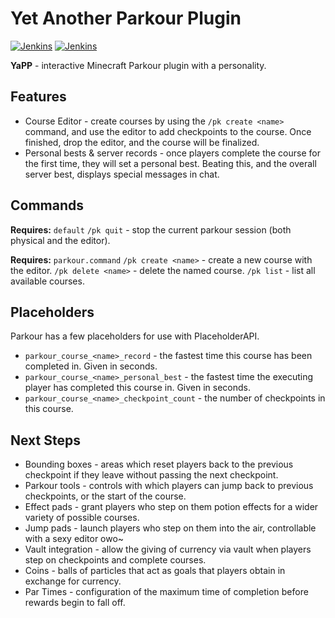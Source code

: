 # Yet Another Parkour Plugin

[![Jenkins](https://img.shields.io/jenkins/build?jobUrl=https%3A%2F%2Fci.jcx.ovh%2Fjob%2FDumbDogDiner%2Fjob%2Fparkour%2Fjob%2Fstable%2F&label=jenkins%20%7C%20stable&logo=jenkins&logoColor=white)](https://ci.jcx.ovh/job/DumbDogDiner/job/parkour/job/stable/)
[![Jenkins](https://img.shields.io/jenkins/build?jobUrl=https%3A%2F%2Fci.jcx.ovh%2Fjob%2FDumbDogDiner%2Fjob%2Fparkour%2Fjob%2Fdev%2F&label=jenkins%20%7C%20dev&logo=jenkins&logoColor=white)](https://ci.jcx.ovh/job/DumbDogDiner/job/parkour/job/dev/)

**YaPP** - interactive Minecraft Parkour plugin with a personality.

## Features
- Course Editor - create courses by using the `/pk create <name>` command, and use the editor to add checkpoints to the course. Once finished, drop the editor, and the course will be finalized.
- Personal bests & server records - once players complete the course for the first time, they will set a personal best. Beating this, and the overall server best, displays special messages in chat.

## Commands
**Requires:** `default`
`/pk quit` - stop the current parkour session (both physical and the editor).

**Requires:** `parkour.command`
`/pk create <name>` - create a new course with the editor.
`/pk delete <name>` - delete the named course.
`/pk list` - list all available courses.

## Placeholders
Parkour has a few placeholders for use with PlaceholderAPI.

- `parkour_course_<name>_record` - the fastest time this course has been completed in. Given in seconds.
- `parkour_course_<name>_personal_best` - the fastest time the executing player has completed this course in. Given in seconds.
- `parkour_course_<name>_checkpoint_count` - the number of checkpoints in this course.

## Next Steps
- Bounding boxes - areas which reset players back to the previous checkpoint if they leave without passing the next checkpoint.
- Parkour tools - controls with which players can jump back to previous checkpoints, or the start of the course.
- Effect pads - grant players who step on them potion effects for a wider variety of possible courses.
- Jump pads - launch players who step on them into the air, controllable with a sexy editor owo~
- Vault integration - allow the giving of currency via vault when players step on checkpoints and complete courses.
- Coins - balls of particles that act as goals that players obtain in exchange for currency.
- Par Times - configuration of the maximum time of completion before rewards begin to fall off.
